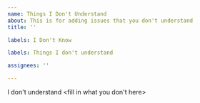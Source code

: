 ```yaml
---
name: Things I Don't Understand
about: This is for adding issues that you don't understand
title: ''

labels: I Don't Know

labels: Things I don't understand

assignees: ''

---
```


I don't understand <fill in what you don't here>
